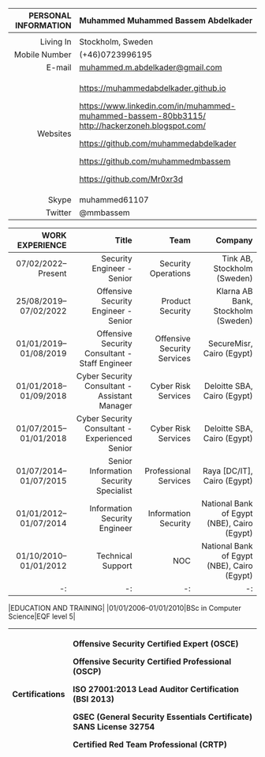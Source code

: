 ﻿|PERSONAL INFORMATION|Muhammed Muhammed Bassem Abdelkader |
| -: | :- |
||
|Living In|Stockholm, Sweden  |
|Mobile Number|(+46)0723996195 |
|E-mail|muhammed.m.abdelkader@gmail.com |
|Websites|<p>https://muhammedabdelkader.github.io</p><p><https://www.linkedin.com/in/muhammed-muhammed-bassem-80bb3115/> <http://hackerzoneh.blogspot.com/> </p><p><https://github.com/muhammedabdelkader></p><p><https://github.com/muhammedmbassem></p><p><https://github.com/Mr0xr3d></p>|
|Skype| muhammed61107  |
|Twitter| @mmbassem |

|WORK EXPERIENCE| Title | Team | Company |
| -: | -: | -: | -: |
|07/02/2022–Present|Security Engineer - Senior | Security Operations | Tink AB, Stockholm (Sweden) |
|25/08/2019–07/02/2022|Offensive Security Engineer - Senior | Product Security | Klarna AB Bank, Stockholm (Sweden) |
|01/01/2019–01/08/2019|Offensive Security Consultant - Staff Engineer | Offensive Security Services| SecureMisr, Cairo (Egypt) |
|01/01/2018–01/09/2018|Cyber Security Consultant - Assistant Manager | Cyber Risk Services| Deloitte SBA, Cairo (Egypt) |
|01/07/2015–01/01/2018|Cyber Security Consultant - Experienced Senior | Cyber Risk Services |Deloitte SBA, Cairo (Egypt) |
|01/07/2014–01/07/2015|Senior Information Security Specialist | Professional Services |Raya [DC/IT], Cairo (Egypt) |
|01/01/2012–01/07/2014|Information Security Engineer | Information Security | National Bank of Egypt (NBE), Cairo (Egypt) |
|01/10/2010–01/01/2012|Technical Support | NOC | National Bank of Egypt (NBE), Cairo (Egypt) |
| -: | -: | -: | -: | 

|EDUCATION AND TRAINING|
|01/01/2006–01/01/2010|BSc in Computer Science|EQF level 5|

|Certifications|<p>Offensive Security Certified Expert (OSCE)</p><p>Offensive Security Certified Professional (OSCP)</p><p>ISO 27001:2013 Lead Auditor Certification (BSI 2013)</p><p>GSEC (General Security Essentials Certificate) SANS License 32754</p><p>Certified Red Team Professional (CRTP) </p>|
| -: | :- |

